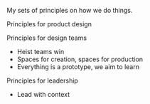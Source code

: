 My sets of principles on how we do things.

Principles for product design

Principles for design teams

- Heist teams win
- Spaces for creation, spaces for production
- Everything is a prototype, we aim to learn

Principles for leadership
 
- Lead with context